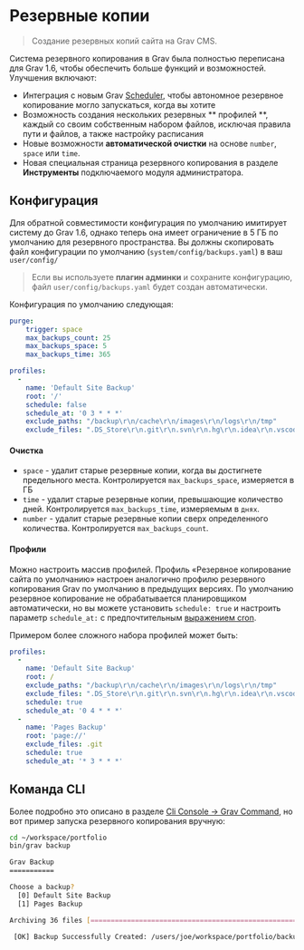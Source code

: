 # Резервные копии

> Создание резервных копий сайта на Grav CMS.

Система резервного копирования в Grav была полностью переписана для Grav 1.6, чтобы обеспечить больше функций и возможностей. Улучшения включают:

* Интеграция с новым Grav [Scheduler](/08.advanced/06.scheduler/index), чтобы автономное резервное копирование могло запускаться, когда вы хотите
* Возможность создания нескольких резервных ** профилей **, каждый со своим собственным набором файлов, исключая правила пути и файлов, а также настройку расписания
* Новые возможности **автоматической очистки** на основе `number`, `space` или `time`.
* Новая специальная страница резервного копирования в разделе **Инструменты** подключаемого модуля администратора.

## Конфигурация

Для обратной совместимости конфигурация по умолчанию имитирует систему до Grav 1.6, однако теперь она имеет ограничение в 5 ГБ по умолчанию для резервного пространства. Вы должны скопировать файл конфигурации по умолчанию (`system/config/backups.yaml`) в ваш `user/config/`

> Если вы используете **плагин админки** и сохраните конфигурацию, файл `user/config/backups.yaml` будет создан автоматически.

Конфигурация по умолчанию следующая:

```yaml
purge:
    trigger: space
    max_backups_count: 25
    max_backups_space: 5
    max_backups_time: 365

profiles:
  -
    name: 'Default Site Backup'
    root: '/'
    schedule: false
    schedule_at: '0 3 * * *'
    exclude_paths: "/backup\r\n/cache\r\n/images\r\n/logs\r\n/tmp"
    exclude_files: ".DS_Store\r\n.git\r\n.svn\r\n.hg\r\n.idea\r\n.vscode\r\nnode_modules"
```

#### Очистка

* `space` - удалит старые резервные копии, когда вы достигнете предельного места. Контролируется `max_backups_space`, измеряется в ГБ
* `time` - удалит старые резервные копии, превышающие количество дней. Контролируется `max_backups_time`, измеряемым в `днях`.
* `number` - удалит старые резервные копии сверх определенного количества. Контролируется `max_backups_count`.

#### Профили

Можно настроить массив профилей. Профиль «Резервное копирование сайта по умолчанию» настроен аналогично профилю резервного копирования Grav по умолчанию в предыдущих версиях. По умолчанию резервное копирование не обрабатывается планировщиком автоматически, но вы можете установить `schedule: true` и настроить параметр `schedule_at:` с предпочтительным [выражением cron](https://crontab.guru/).

Примером более сложного набора профилей может быть:

```yaml
profiles:
  -
    name: 'Default Site Backup'
    root: /
    exclude_paths: "/backup\r\n/cache\r\n/images\r\n/logs\r\n/tmp"
    exclude_files: ".DS_Store\r\n.git\r\n.svn\r\n.hg\r\n.idea\r\n.vscode\r\nnode_modules"
    schedule: true
    schedule_at: '0 4 * * *'
  -
    name: 'Pages Backup'
    root: 'page://'
    exclude_files: .git
    schedule: true
    schedule_at: '* 3 * * *'
```

## Команда CLI

Более подробно это описано в разделе [Cli Console -> Grav Command](/07.cli-console/02.grav-cli/index), но вот пример запуска резервного копирования вручную:

```bash
cd ~/workspace/portfolio
bin/grav backup

Grav Backup
===========

Choose a backup?
  [0] Default Site Backup
  [1] Pages Backup

Archiving 36 files [===================================================] 100% < 1 sec Done...

 [OK] Backup Successfully Created: /users/joe/workspace/portfolio/backup/pages_backup--20190227120510.zip
```

